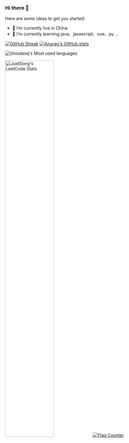 ### Hi there 👋

<!--
**zhoutaoq/zhoutaoq** is a ✨ _special_ ✨ repository because its `README.md` (this file) appears on your GitHub profile.

Here are some ideas to get you started:

- 🔭 I’m currently working on ...
- 🌱 I’m currently learning ...
- 👯 I’m looking to collaborate on ...
- 🤔 I’m looking for help with ...
- 💬 Ask me about ...
- 📫 How to reach me: ...
- 😄 Pronouns: ...
- ⚡ Fun fact: ...
-->
Here are some ideas to get you started:

- 🔭 I’m currently live in China
- 🌱 I’m currently learning java、javascript、vue、py ...

[![GitHub Streak](https://streak-stats.demolab.com/?user=zhoutaoq)](https://git.io/streak-stats)
[![Anurag's GitHub stats](https://github-readme-stats.vercel.app/api?username=zhoutaoq)](https://github.com/anuraghazra/github-readme-stats)

![zhoutaoq's Most used languages](https://github-readme-stats.vercel.app/api/top-langs/?username=zhoutaoq&layout=compact&hide_border=true&langs_count=10)

<p>
  <img src="https://stats.justsong.cn/api/leetcode/?username=zhoutaoq&theme=light" alt="JustSong's LeetCode Stats" width="56%" />
  <a href="https://info.flagcounter.com/1ZEk"><img src="https://s11.flagcounter.com/count2/1ZEk/bg_FFFFFF/txt_000000/border_CCCCCC/columns_2/maxflags_10/viewers_0/labels_0/pageviews_0/flags_0/percent_0/" alt="Flag Counter" border="0"></a>
</p>



